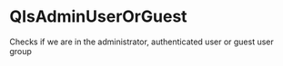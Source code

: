 # QIsAdminUserOrGuest
Checks if we are in the administrator, authenticated user or guest user group
